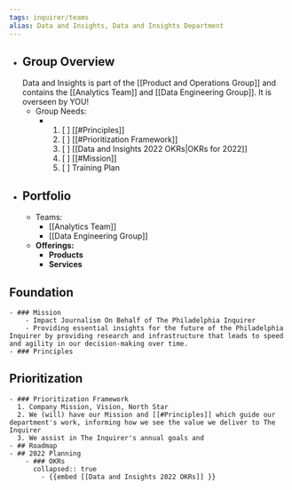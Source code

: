 ```yaml
---
tags: inquirer/teams
alias: Data and Insights, Data and Insights Department
---
```


- ## Group Overview
  Data and Insights is part of the [[Product and Operations Group]] and contains the [[Analytics Team]] and [[Data Engineering Group]]. It is overseen by YOU!
	- Group Needs:
		- 1. [ ] [[#Principles]]
		  2. [ ] [[#Prioritization Framework]]
		  3. [ ] [[Data and Insights 2022 OKRs|OKRs for 2022]]
		  4. [ ] [[#Mission]]
		  5. [ ] Training Plan
- ## Portfolio
	- Teams:
		- [[Analytics Team]]
		- [[Data Engineering Group]]
	- **Offerings:**
		- **Products**
		- **Services**
## Foundation
	- ### Mission
		- Impact Journalism On Behalf of The Philadelphia Inquirer
		- Providing essential insights for the future of the Philadelphia Inquirer by providing research and infrastructure that leads to speed and agility in our decision-making over time.
	- ### Principles
## Prioritization
	- ### Prioritization Framework
	  1. Company Mission, Vision, North Star
	  2. We (will) have our Mission and [[#Principles]] which guide our department's work, informing how we see the value we deliver to The Inquirer
	  3. We assist in The Inquirer's annual goals and
	- ## Roadmap
	- ## 2022 Planning
		- ### OKRs
		  collapsed:: true
			- {{embed [[Data and Insights 2022 OKRs]] }}